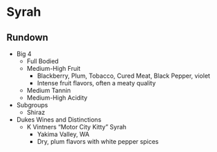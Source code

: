 # Syrah
## Rundown
- Big 4
	- Full Bodied
	- Medium-High Fruit
		- Blackberry, Plum, Tobacco, Cured Meat, Black Pepper, violet
		- Intense fruit flavors, often a meaty quality
	- Medium Tannin
	- Medium-High Acidity
- Subgroups
	- Shiraz
- Dukes Wines and Distinctions
	- K Vintners “Motor City Kitty” Syrah
		- Yakima Valley, WA
		- Dry, plum flavors with white pepper spices 
